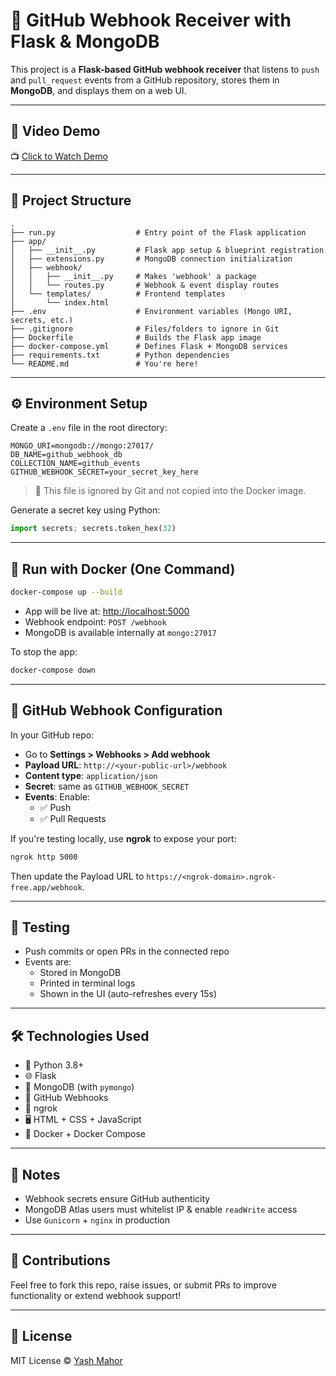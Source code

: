 # 🔗 GitHub Webhook Receiver with Flask & MongoDB

This project is a **Flask-based GitHub webhook receiver** that listens to `push` and `pull_request` events from a GitHub repository, stores them in **MongoDB**, and displays them on a web UI.

---

## 🎥 Video Demo

📺 [Click to Watch Demo](https://drive.google.com/file/d/1rl3IAEm-cBr30y5aQ1jnfrU42fAMRsz6/view?usp=sharing)

---

## 📁 Project Structure

```
.
├── run.py                  # Entry point of the Flask application
├── app/
│   ├── __init__.py         # Flask app setup & blueprint registration
│   ├── extensions.py       # MongoDB connection initialization
│   ├── webhook/
│   │   ├── __init__.py     # Makes 'webhook' a package
│   │   └── routes.py       # Webhook & event display routes
│   └── templates/          # Frontend templates
│       └── index.html
├── .env                    # Environment variables (Mongo URI, secrets, etc.)
├── .gitignore              # Files/folders to ignore in Git
├── Dockerfile              # Builds the Flask app image
├── docker-compose.yml      # Defines Flask + MongoDB services
├── requirements.txt        # Python dependencies
└── README.md               # You're here!
```

---

## ⚙️ Environment Setup

Create a `.env` file in the root directory:

```env
MONGO_URI=mongodb://mongo:27017/
DB_NAME=github_webhook_db
COLLECTION_NAME=github_events
GITHUB_WEBHOOK_SECRET=your_secret_key_here
```

> 🔐 This file is ignored by Git and not copied into the Docker image.

Generate a secret key using Python:
```python
import secrets; secrets.token_hex(32)
```

---

## 🚀 Run with Docker (One Command)

```bash
docker-compose up --build
```

- App will be live at: [http://localhost:5000](http://localhost:5000)
- Webhook endpoint: `POST /webhook`
- MongoDB is available internally at `mongo:27017`

To stop the app:
```bash
docker-compose down
```

---

## 🔧 GitHub Webhook Configuration

In your GitHub repo:

- Go to **Settings > Webhooks > Add webhook**
- **Payload URL**: `http://<your-public-url>/webhook`
- **Content type**: `application/json`
- **Secret**: same as `GITHUB_WEBHOOK_SECRET`
- **Events**: Enable:
  - ✅ Push
  - ✅ Pull Requests

If you're testing locally, use **ngrok** to expose your port:

```bash
ngrok http 5000
```

Then update the Payload URL to `https://<ngrok-domain>.ngrok-free.app/webhook`.

---

## 🧪 Testing

- Push commits or open PRs in the connected repo
- Events are:
  - Stored in MongoDB
  - Printed in terminal logs
  - Shown in the UI (auto-refreshes every 15s)

---

## 🛠️ Technologies Used

- 🐍 Python 3.8+
- 🌐 Flask
- 🍃 MongoDB (with `pymongo`)
- 📡 GitHub Webhooks
- 🧪 ngrok
- 🖥️ HTML + CSS + JavaScript
- 🐳 Docker + Docker Compose

---

## 📌 Notes

- Webhook secrets ensure GitHub authenticity
- MongoDB Atlas users must whitelist IP & enable `readWrite` access
- Use `Gunicorn` + `nginx` in production

---

## 🤝 Contributions

Feel free to fork this repo, raise issues, or submit PRs to improve functionality or extend webhook support!

---

## 📝 License

MIT License © [Yash Mahor](https://github.com/yashkoli836)
